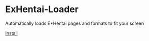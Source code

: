 ExHentai-Loader
===============

Automatically loads E*Hentai pages and formats to fit your screen

<a href="https://github.com/infinitylabs/ExHentai-Loader/raw/master/ExHentai_Loader.user.js">Install</a>
